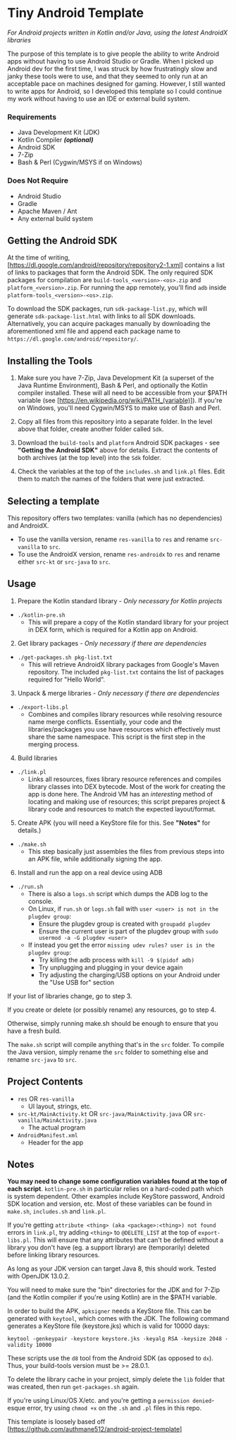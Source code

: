 # Tiny Android Template

*For Android projects written in Kotlin and/or Java, using the latest AndroidX libraries*

The purpose of this template is to give people the ability to write Android apps without having to use Android Studio or Gradle.
When I picked up Android dev for the first time, I was struck by how frustratingly slow and janky these tools were to use,
and that they seemed to only run at an acceptable pace on machines designed for gaming.
However, I still wanted to write apps for Android, so I developed this template so I could continue my work without having to use an IDE or external build system.

### Requirements
- Java Development Kit (JDK)
- Kotlin Compiler ***(optional)***
- Android SDK
- 7-Zip
- Bash & Perl (Cygwin/MSYS if on Windows)

### Does Not Require
- Android Studio
- Gradle
- Apache Maven / Ant
- Any external build system

## Getting the Android SDK

At the time of writing, [https://dl.google.com/android/repository/repository2-1.xml] contains a list of links to packages that form the Android SDK.
The only required SDK packages for compilation are `build-tools_<version>-<os>.zip` and `platform_<version>.zip`.
For running the app remotely, you'll find `adb` inside `platform-tools_<version>-<os>.zip`.

To download the SDK packages, run `sdk-package-list.py`, which will generate `sdk-package-list.html` with links to all SDK downloads.
Alternatively, you can acquire packages manually by downloading the aforementioned xml file and append each package name to `https://dl.google.com/android/repository/`.

## Installing the Tools

1) Make sure you have 7-Zip, Java Development Kit (a superset of the Java Runtime Environment), Bash & Perl, and optionally the Kotlin compiler installed. These will all need to be accessible from your $PATH variable (see [https://en.wikipedia.org/wiki/PATH_(variable)]). If you're on Windows, you'll need Cygwin/MSYS to make use of Bash and Perl.

2) Copy all files from this repository into a separate folder. In the level above that folder, create another folder called `Sdk`.

3) Download the `build-tools` and `platform` Android SDK packages - see **"Getting the Android SDK"** above for details. Extract the contents of both archives (at the top level) into the `Sdk` folder.

4) Check the variables at the top of the `includes.sh` and `link.pl` files. Edit them to match the names of the folders that were just extracted.

## Selecting a template

This repository offers two templates: vanilla (which has no dependencies) and AndroidX.
- To use the vanilla version, rename `res-vanilla` to `res` and rename `src-vanilla` to `src`.
- To use the AndroidX version, rename `res-androidx` to `res` and rename either `src-kt` or `src-java` to `src`.

## Usage

1) Prepare the Kotlin standard library - *Only necessary for Kotlin projects*
- `./kotlin-pre.sh`
	- This will prepare a copy of the Kotlin standard library for your project in DEX form, which is required for a Kotlin app on Android.

2) Get library packages - *Only necessary if there are dependencies*
- `./get-packages.sh pkg-list.txt`
	- This will retrieve AndroidX library packages from Google's Maven repository. The included `pkg-list.txt` contains the list of packages required for "Hello World".

3) Unpack & merge libraries - *Only necessary if there are dependencies*
- `./export-libs.pl`
	- Combines and compiles library resources while resolving resource name merge conflicts. Essentially, your code and the libraries/packages you use have resources which effectively must share the same namespace. This script is the first step in the merging process.

4) Build libraries
- `./link.pl`
	- Links all resources, fixes library resource references and compiles library classes into DEX bytecode. Most of the work for creating the app is done here. The Android VM has an *interesting* method of locating and making use of resources; this script prepares project & library code and resources to match the expected layout/format.

5) Create APK (you will need a KeyStore file for this. See **"Notes"** for details.)
- `./make.sh`
	- This step basically just assembles the files from previous steps into an APK file, while additionally signing the app.

6) Install and run the app on a real device using ADB
- `./run.sh`
	- There is also a `logs.sh` script which dumps the ADB log to the console.
	- On Linux, if `run.sh` or `logs.sh` fail with `user <user> is not in the plugdev group`:
		- Ensure the plugdev group is created with `groupadd plugdev`
		- Ensure the current user is part of the plugdev group with `sudo usermod -a -G plugdev <user>`
	- If instead you get the error `missing udev rules? user is in the plugdev group`:
		- Try killing the adb process with `kill -9 $(pidof adb)`
		- Try unplugging and plugging in your device again
		- Try adjusting the charging/USB options on your Android under the "Use USB for" section

If your list of libraries change, go to step 3.

If you create or delete (or possibly rename) any resources, go to step 4.

Otherwise, simply running make.sh should be enough to ensure that you have a fresh build.

The `make.sh` script will compile anything that's in the `src` folder.
To compile the Java version, simply rename the `src` folder to something else and rename `src-java` to `src`.

## Project Contents

- `res` OR `res-vanilla`
	- UI layout, strings, etc.
- `src-kt/MainActivity.kt` OR `src-java/MainActivity.java` OR `src-vanilla/MainActivity.java`
	- The actual program
- `AndroidManifest.xml`
	- Header for the app

## Notes

**You may need to change some configuration variables found at the top of each script**.
`kotlin-pre.sh` in particular relies on a hard-coded path which is system dependent.
Other examples include KeyStore password, Android SDK location and version, etc.
Most of these variables can be found in `make.sh`, `includes.sh` and `link.pl`.

If you're getting `attribute <thing> (aka <package>:<thing>) not found` errors in `link.pl`, try adding `<thing>` to `@DELETE_LIST` at the top of `export-libs.pl`.
This will ensure that any attributes that can't be defined without a library you don't have (eg. a support library) are (temporarily) deleted before linking library resources.

As long as your JDK version can target Java 8, this should work. Tested with OpenJDK 13.0.2.

You will need to make sure the "bin" directories for the JDK and for 7-Zip (and the Kotlin compiler if you're using Kotlin) are in the $PATH variable.

In order to build the APK, `apksigner` needs a KeyStore file. This can be generated with `keytool`, which comes with the JDK.
The following command generates a KeyStore file (keystore.jks) which is valid for 10000 days:

`keytool -genkeypair -keystore keystore.jks -keyalg RSA -keysize 2048 -validity 10000`

These scripts use the `d8` tool from the Android SDK (as opposed to `dx`). Thus, your build-tools version must be >= 28.0.1.

To delete the library cache in your project, simply delete the `lib` folder that was created, then run `get-packages.sh` again.

If you're using Linux/OS X/etc. and you're getting a `permission denied`-esque error, try using `chmod +x` on the `.sh` and `.pl` files in this repo.

This template is loosely based off [https://github.com/authmane512/android-project-template]

